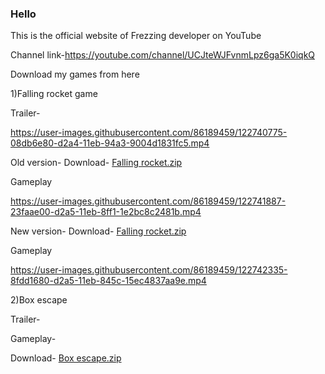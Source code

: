 









### Hello 

This is the official website of Frezzing developer on YouTube

Channel link-https://youtube.com/channel/UCJteWJFvnmLpz6ga5K0iqkQ

Download my games from here



1)Falling rocket game

Trailer-

https://user-images.githubusercontent.com/86189459/122740775-08db6e80-d2a4-11eb-94a3-9004d1831fc5.mp4

Old version-
Download-
[Falling rocket.zip](https://github.com/freezingdeveloper/freezingdeveloper/files/6682369/Falling.rocket.zip)

Gameplay


https://user-images.githubusercontent.com/86189459/122741887-23faae00-d2a5-11eb-8ff1-1e2bc8c2481b.mp4




New version-
Download-
[Falling rocket.zip](https://github.com/freezingdeveloper/freezingdeveloper/files/6682444/Falling.rocket.zip)



Gameplay


https://user-images.githubusercontent.com/86189459/122742335-8fdd1680-d2a5-11eb-845c-15ec4837aa9e.mp4




2)Box escape

Trailer-


Gameplay-



Download-
[Box escape.zip](https://github.com/freezingdeveloper/freezingdeveloper.github.io/files/6685915/Box.escape.zip)








